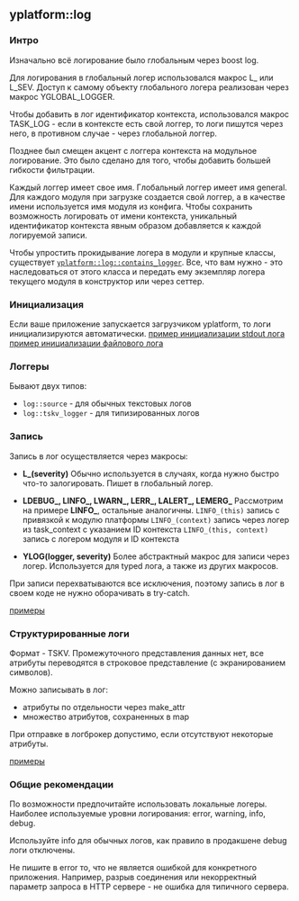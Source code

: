 ## yplatform::log

### Интро
Изначально всё логирование было глобальным через boost log.

Для логирования в глобальный логер использовался макрос L_ или L_SEV. Доступ к самому объекту глобального логера реализован через макрос YGLOBAL_LOGGER.

Чтобы добавить в лог идентификатор контекста, использовался макрос TASK_LOG - если в контексте есть свой логгер, то логи пишутся через него, в противном случае - через глобальной логгер.

Позднее был смещен акцент с логгера контекста на модульное логирование. Это было сделано для того, чтобы добавить большей гибкости фильтрации.

Каждый логгер имеет свое имя. Глобальный логгер имеет имя general. Для каждого модуля при загрузке создается свой логгер, а в качестве имени используется имя модуля из конфига. Чтобы сохранить возможность логировать от имени контекста, уникальный идентификатор контекста явным образом добавляется к каждой логируемой записи.

Чтобы упростить прокидывание логера в модули и крупные классы, существует [`yplatform::log::contains_logger`](../include/yplatform/log/contains_logger.h). Все, что вам нужно - это наследоваться от этого класса и передать ему экземпляр логера текущего модуля в конструктор или через сеттер.

### Инициализация
Если ваше приложение запускается загрузчиком yplatform, то логи инициализируются автоматически. 
[пример инициализации stdout лога](../examples/log/init_console/main.cc) 
[пример инициализации файлового лога](../examples/log/text_file/main.cc)  

### Логгеры

Бывают двух типов:

- `log::source` - для обычных текстовых логов
- `log::tskv_logger` - для типизированных логов

### Запись
Запись в лог осуществляется через макросы:

- **L_(severity)** 
Обычно используется в случаях, когда нужно быстро что-то залогировать. Пишет в глобальный логер.
- **LDEBUG_, LINFO_, LWARN_, LERR_, LALERT_, LEMERG_** 
Рассмотрим на примере **LINFO_**, остальные аналогичны. 
```LINFO_(this)``` запись с привязкой к модулю платформы 
```LINFO_(context)``` запись через логер из task_context с указанием ID контекста 
```LINFO_(this, context)``` запись с логером модуля и ID контекста

- **YLOG(logger, severity)** 
Более абстрактный макрос для записи через логер. Используется для typed лога, а также из других макросов.

При записи перехватываются все исключения, поэтому запись в лог в своем коде не нужно оборачивать в try-catch.

[примеры](../examples/log/text_file/main.cc)  

### Структурированные логи

Формат - TSKV. Промежуточного представления данных нет, все атрибуты переводятся в строковое представление (с экранированием символов).

Можно записывать в лог:
- атрибуты по отдельности через make_attr
- множество атрибутов, сохраненных в map

При отправке в логброкер допустимо, если отсутствуют некоторые атрибуты.

[примеры](../examples/log/tskv/main.cc)  


### Общие рекомендации

По возможности предпочитайте использовать локальные логеры. Наиболее используемые уровни логирования: error, warning, info, debug.

Используйте info для обычных логов, как правило в продакшене debug логи отключены.

Не пишите в error то, что не является ошибкой для конкретного приложения. Например, разрыв соединения или некорректный параметр запроса в HTTP сервере - не ошибка для типичного сервера.

